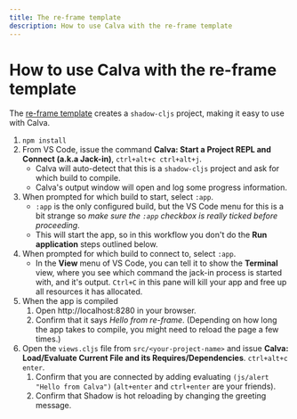 ```yaml
---
title: The re-frame template
description: How to use Calva with the re-frame template
---
```


# How to use Calva with the re-frame template

The [re-frame template](https://github.com/day8/re-frame-template) creates a `shadow-cljs` project, making it easy to use with Calva.

1. `npm install`
2. From VS Code, issue the command **Calva: Start a Project REPL and Connect (a.k.a Jack-in)**, `ctrl+alt+c ctrl+alt+j`.
   * Calva will auto-detect that this is a `shadow-cljs` project and ask for which build to compile.
   * Calva's output window will open and log some progress information.
3. When prompted for which build to start, select `:app`.
   * `:app` is the only configured build, but the VS Code menu for this is a bit strange so _make sure the `:app` checkbox is really ticked before proceeding_.
   * This will start the app, so in this workflow you don't do the **Run application** steps outlined below.
4. When prompted for which build to connect to, select `:app`.
    * In the **View** menu of VS Code, you can tell it to show the **Terminal** view, where you see which command the jack-in process is started with, and it's output. `Ctrl+C` in this pane will kill your app and free up all resources it has allocated.
5. When the app is compiled
    1. Open http://localhost:8280 in your browser.
    2. Confirm that it says *Hello from re-frame*. (Depending on how long the app takes to compile, you might need to reload the page a few times.)
6. Open the `views.cljs` file from `src/<your-project-name>` and issue **Calva: Load/Evaluate Current File and its Requires/Dependencies**. `ctrl+alt+c enter`.
    1. Confirm that you are connected by adding evaluating `(js/alert "Hello from Calva")` (`alt+enter` and `ctrl+enter` are your friends).
    2. Confirm that Shadow is hot reloading by changing the greeting message.
